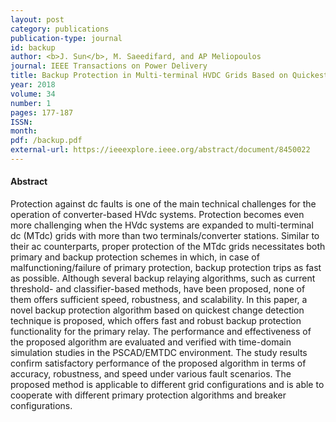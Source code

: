 ```yaml
---
layout: post
category: publications
publication-type: journal
id: backup
author: <b>J. Sun</b>, M. Saeedifard, and AP Meliopoulos
journal: IEEE Transactions on Power Delivery
title: Backup Protection in Multi-terminal HVDC Grids Based on Quickest Change Detection
year: 2018
volume: 34
number: 1
pages: 177-187
ISSN:
month:
pdf: /backup.pdf
external-url: https://ieeexplore.ieee.org/abstract/document/8450022
---
```


#### Abstract

Protection against dc faults is one of the main technical challenges for the operation of converter-based HVdc systems. Protection becomes even more challenging when the HVdc systems are expanded to multi-terminal dc (MTdc) grids with more than two terminals/converter stations. Similar to their ac counterparts, proper protection of the MTdc grids necessitates both primary and backup protection schemes in which, in case of malfunctioning/failure of primary protection, backup protection trips as fast as possible. Although several backup relaying algorithms, such as current threshold- and classifier-based methods, have been proposed, none of them offers sufficient speed, robustness, and scalability. In this paper, a novel backup protection algorithm based on quickest change detection technique is proposed, which offers fast and robust backup protection functionality for the primary relay. The performance and effectiveness of the proposed algorithm are evaluated and verified with time-domain simulation studies in the PSCAD/EMTDC environment. The study results confirm satisfactory performance of the proposed algorithm in terms of accuracy, robustness, and speed under various fault scenarios. The proposed method is applicable to different grid configurations and is able to cooperate with different primary protection algorithms and breaker configurations.